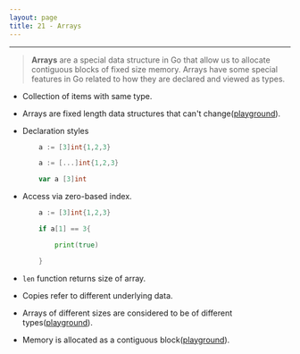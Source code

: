 ```yaml
---
layout: page
title: 21 - Arrays
---
```

***

<!-- markdownlint-disable MD002 -->

> __Arrays__ are a special data structure in Go that allow us to allocate contiguous blocks of fixed size memory. Arrays have some special features in Go related to how they are declared and viewed as types.

* Collection of items with same type.

* Arrays are fixed length data structures that can't change([playground](https://play.golang.org/p/ohzYmfBKYTC)).

* Declaration styles

    ```go
        a := [3]int{1,2,3}

        a := [...]int{1,2,3}

        var a [3]int
    ```

* Access via zero-based index.

    ```go
        a := [3]int{1,2,3}

        if a[1] == 3{

            print(true)

        }
    ```

* `len` function returns size of array.

* Copies refer to different underlying data.

* Arrays of different sizes are considered to be of different types([playground](https://play.golang.org/p/ZZqgWTnN-a-)).

* Memory is allocated as a contiguous block([playground](https://play.golang.org/p/mO_zQWtpFNC)).

